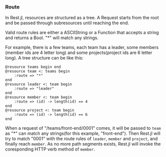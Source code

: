 ### Route

In Rest.jl, resources are structured as a tree. A Request starts from the
root and be passed through subresources until reaching the end.

Valid route rules are either a ASCIIString or a Function that accepts a string and
returns a Bool. "*" will match any strings.

For example, there is a few teams, each team has a leader, some members
(member ids are 4 letter long) and some projects(project ids are 6 letter long).
A tree structure can be like this:

```
@resource teams begin end
@resource team <: teams begin
    :route => "*"
end
@resource leader <: team begin
    :route => "leader"
end
@resource member <: team begin
    :route => (id) -> length(id) == 4
end
@resource project <: team begin
    :route => (id) -> length(id) == 6
end
```

When a request of "/teams/front-end/0001" comes, it will be passed to `team` as
"*" can match any strings(for this example, "front-end"). Then Rest.jl will try
to match "0001" with the route rules of `leader`, `member` and `project`, and finally
reach `member`. As no more path segments exists, Rest.jl will invoke the coresponding
HTTP verb method of `member`.
